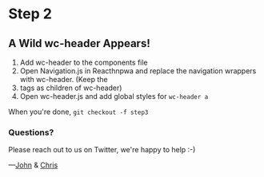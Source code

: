 # Step 2

## A Wild wc-header Appears!

1. Add wc-header to the components file
2. Open Navigation.js in Reacthnpwa and replace the navigation wrappers with wc-header. (Keep the <li> tags as children of wc-header)
3. Open wc-header.js and add global styles for `wc-header a`

When you're done, `git checkout -f step3`

### Questions?

Please reach out to us on Twitter, we're happy to help :-)

—[John](https://twitter.com/JohnRiv) & [Chris](https://twitter.com/chiefcll)
